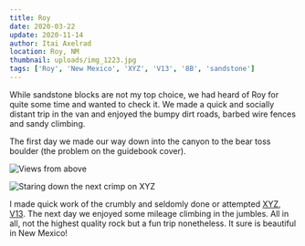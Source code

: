 ```yaml
---
title: Roy
date: 2020-03-22
update: 2020-11-14
author: Itai Axelrad
location: Roy, NM
thumbnail: uploads/img_1223.jpg
tags: ['Roy', 'New Mexico', 'XYZ', 'V13', '8B', 'sandstone']
---
```


While sandstone blocks are not my top choice, we had heard of Roy for quite some time and wanted to check it. We made a quick and socially distant trip in the van and enjoyed the bumpy dirt roads, barbed wire fences and sandy climbing.

The first day we made our way down into the canyon to the bear toss boulder (the problem on the guidebook cover).

![Views from above](uploads/img_1223.jpg)

![Staring down the next crimp on XYZ](uploads/img_2335.jpg)

I made quick work of the crumbly and seldomly done or attempted [XYZ, V13](https://www.youtube.com/watch?v=9g0uIdfNimw). The next day we enjoyed some mileage climbing in the jumbles. All in all, not the highest quality rock but a fun trip nonetheless. It sure is beautiful in New Mexico!
